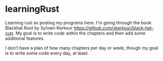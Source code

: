 # learningRust

Learning rust so posting my programs here. I'm going through the book Blackhat Rust by Sylvain Kerkour https://github.com/skerkour/black-hat-rust. My goal is to write code within the chapters and then add some additional features.

I don't have a plan of how many chapters per day or week, though my goal is to write some code every day, at least.
